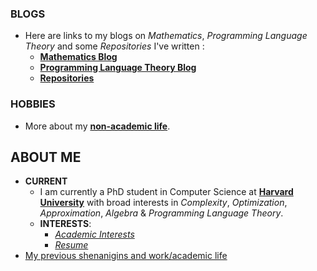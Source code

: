 ### BLOGS

* Here are links to my blogs on _Mathematics_, _Programming Language Theory_ and some _Repositories_ I've written :
    * [**Mathematics Blog**](https://jssandh2.github.io/Juspreet-Sandhu/math_proofs.html)
    * [**Programming Language Theory Blog**](https://jssandh2.github.io/Juspreet-Sandhu/plt.html)
    * [**Repositories**](https://jssandh2.github.io/Juspreet-Sandhu/code.html)

### HOBBIES

* More about my [**non-academic life**](https://jssandh2.github.io/Juspreet-Sandhu/interests.html).

## ABOUT ME


* **CURRENT**
    *   I am currently a PhD student in Computer Science at [**Harvard University**](https://www.seas.harvard.edu/computer-science) with broad interests in _Complexity_, _Optimization_, _Approximation_, _Algebra_ & _Programming Language Theory_.
    * **INTERESTS**:
	  * [_Academic Interests_](https://jssandh2.github.io/Juspreet-Sandhu/academic_interests.html)
	  * [_Resume_](https://juspreetsandhu.files.wordpress.com/2017/12/juspreet_s_sandhu_resume1.pdf)
* [My previous shenanigins and work/academic life](https://jssandh2.github.io/Juspreet-Sandhu/prior_life.html)

